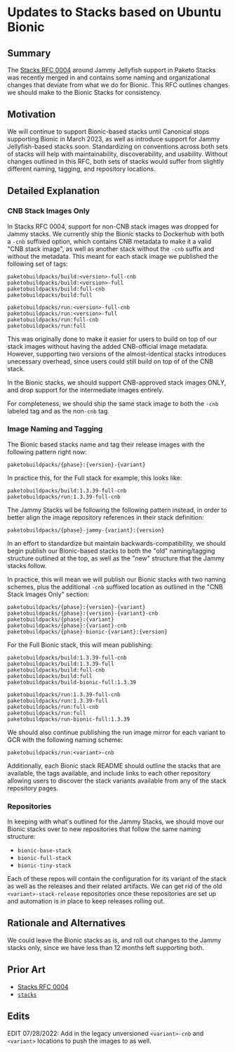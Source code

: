 # Updates to Stacks based on Ubuntu Bionic

## Summary

The [Stacks RFC
0004](https://github.com/paketo-buildpacks/rfcs/tree/main/text/stacks) around
Jammy Jellyfish support in Paketo Stacks was recently merged in and contains
some naming and organizational changes that deviate from what we do for Bionic.
This RFC outlines changes we should make to the Bionic Stacks for consistency.

## Motivation

We will continue to support Bionic-based stacks until Canonical stops
supporting Bionic in March 2023, as well as introduce support for Jammy
Jellyfish-based stacks soon. Standardizing on conventions across both sets of
stacks will help with maintainability, discoverability, and usability. Without
changes outlined in this RFC, both sets of stacks would suffer from slightly
different naming, tagging, and repository locations.

## Detailed Explanation

### CNB Stack Images Only

In Stacks RFC 0004, support for non-CNB stack images was dropped for Jammy
stacks. We currently ship the Bionic stacks to Dockerhub with both a `-cnb`
suffixed option, which contains CNB metadata to make it a valid "CNB stack
image", as well as another stack without the `-cnb` suffix and without the
metadata. This meant for each stack image we published the following set of
tags:
```
paketobuildpacks/build:<version>-full-cnb
paketobuildpacks/build:<version>-full
paketobuildpacks/build:full-cnb
paketobuildpacks/build:full

paketobuildpacks/run:<version>-full-cnb
paketobuildpacks/run:<version>-full
paketobuildpacks/run:full-cnb
paketobuildpacks/run:full
```

This was originally done to make it easier for users to build on top of our
stack images without having the added CNB-official image metadata. However,
supporting two versions of the almost-identical stacks introduces unecessary
overhead, since users could still build on top of of the CNB stack.

In the Bionic stacks, we should support CNB-approved stack images ONLY, and
drop support for the intermediate images entirely.

For completeness, we should ship the same stack image to both the `-cnb`
labeled tag and as the non`-cnb` tag.

### Image Naming and Tagging

The Bionic based stacks name and tag their release images with the following pattern right now:
```
paketobuildpacks/{phase}:{version}-{variant}
```
In practice this, for the Full stack for example, this looks like:
```
paketobuildpacks/build:1.3.39-full-cnb
paketobuildpacks/run:1.3.39-full-cnb
```

The Jammy Stacks wil be following the following pattern instead, in order to
better align the image repository references in their stack definition:
```
paketobuildpacks/{phase}-jammy-{variant}:{version}
```

In an effort to standardize but maintain backwards-compatibility, we should
begin publish our Bionic-based stacks to both the "old" naming/tagging
structure outlined at the top, as well as the "new" structure that the Jammy
stacks follow.

In practice, this will mean we will publish our Bionic stacks with two naming
schemes, plus the additional `-cnb` suffixed location as outlined in the "CNB
Stack Images Only" section:
```
paketobuildpacks/{phase}:{version}-{variant}
paketobuildpacks/{phase}:{version}-{variant}-cnb
paketobuildpacks/{phase}:{variant}
paketobuildpacks/{phase}:{variant}-cnb
paketobuildpacks/{phase}-bionic-{variant}:{version}
```

For the Full Bionic stack, this will mean publishing:
```
paketobuildpacks/build:1.3.39-full-cnb
paketobuildpacks/build:1.3.39-full
paketobuildpacks/build:full-cnb
paketobuildpacks/build:full
paketobuildpacks/build-bionic-full:1.3.39

paketobuildpacks/run:1.3.39-full-cnb
paketobuildpacks/run:1.3.39-full
paketobuildpacks/run:full-cnb
paketobuildpacks/run:full
paketobuildpacks/run-bionic-full:1.3.39
```

We should also continue publishing the run image mirror for each variant to GCR
with the following naming scheme:
```
paketobuildpacks/run:<variant>-cnb
```

Additionally, each Bionic stack README should outline the stacks that are
available, the tags available, and include links to each other repository
allowing users to discover the stack variants available from any of the stack
repository pages.

### Repositories

In keeping with what's outlined for the Jammy Stacks, we should move our Bionic
stacks over to new repositories that follow the same naming structure:

* `bionic-base-stack`
* `bionic-full-stack`
* `bionic-tiny-stack`

Each of these repos will contain the configuration for its variant of the stack
as well as the releases and their related artifacts. We can get rid of the old
`<variant>-stack-release` repositories once these repositories are set up and
automation is in place to keep releases rolling out.

## Rationale and Alternatives

We could leave the Bionic stacks as is, and roll out changes to the Jammy
stacks only, since we have less than 12 months left supporting both.

## Prior Art

* [Stacks RFC 0004](https://github.com/paketo-buildpacks/rfcs/tree/main/text/stacks)
* [`stacks`](https://github.com/paketo-buildpacks/stacks)


## Edits

EDIT 07/28/2022: Add in the legacy unversioned `<variant>-cnb` and `<variant>`
locations to push the images to as well.
